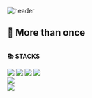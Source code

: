 ![header](https://capsule-render.vercel.app/api?type=waving&color=timeGradient&section=header&text=Hello%20👋&animation=twinkling&fontSize=35&fontAlignY=35&fontAlign=88)

## 🔨 More than once
<div style="display:flex; flex-direction:column; align-items:flex-start;">
    <!-- STACKS -->
    <p><strong>📚 STACKS</strong></p>
    <div>
        <img src="https://img.shields.io/badge/python-3776AB?style=for-the-badge&logo=python&logoColor=white"> 
        <img src="https://img.shields.io/badge/C-A8B9CC?style=flat-square&logo=c&logoColor=white">
        <img src="https://img.shields.io/badge/Arduino-00878F?style=flat-square&logo=arduino&logoColor=white">  
        <img src="https://img.shields.io/badge/Java-007396?style=flat-square&logo=Java&logoColor=white">   
        <br>
       <img src="https://img.shields.io/badge/linux-FCC624?style=flat-square&logo=linux&logoColor=black"> 
        <br>
       <img src="https://img.shields.io/badge/MATLAB-FF8800?style=flat-square&logoColor=white"> 
    </div>
</div>

<!--
**ysm0909/ysm0909** is a ✨ _special_ ✨ repository because its `README.md` (this file) appears on your GitHub profile.

![Anurag's GitHub stats](https://github-readme-stats.vercel.app/api?username=ysm0909&show_icons=true&theme=vue) <- 등급 높아지면 넣자..

Here are some ideas to get you started:

- 🔭 I’m currently working on ...
- 🌱 I’m currently learning ...
- 👯 I’m looking to collaborate on ...
- 🤔 I’m looking for help with ...
- 💬 Ask me about ...
- 📫 How to reach me: ...
- 😄 Pronouns: ...
- ⚡ Fun fact: ...
-->
